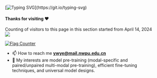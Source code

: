 
[![Typing SVG](https://readme-typing-svg.herokuapp.com?color=%2336BCF7&center=true&vCenter=true&width=900&lines=Hi+there+👋,+I+am+Yiwen+Ye.;+Welcome+to+My+Profile!)](https://git.io/typing-svg)



#### Thanks for visiting :heart:
Counting of visitors to this page in this section started from April 14, 2024
</br>
![](https://count.getloli.com/get/@yeerwen.github.readme)
</br>

<a href="https://info.flagcounter.com/YBXi"><img src="https://s11.flagcounter.com/countxl/YBXi/bg_FFFFFF/txt_000000/border_CCCCCC/columns_8/maxflags_56/viewers_0/labels_1/pageviews_1/flags_0/percent_0/" alt="Flag Counter" border="0"></a>


- 📫 How to reach me **ywye@mail.nwpu.edu.cn**    
- 📒 My interests are model pre-training (modal-specific and paired/unpaired multi-modal pre-training), efficient fine-tuning techniques, and universal model designs.
